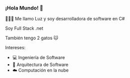 ### ¡Hola Mundo! 👋

👨🏻‍💻 Me llamo Luz y soy desarrolladora de software en C#

Soy Full Stack .net

También tengo 2 gatos 🐱


Intereses:
- 💻 Ingeniería de Software
- 🧠 Arquitectura de Software
- ☁️ Computación en la nube


<!--
**luzyrawr/luzyrawr** is a ✨ _special_ ✨ repository because its `README.md` (this file) appears on your GitHub profile.

Here are some ideas to get you started:

- 🔭 I’m currently working on ...
- 🌱 I’m currently learning ...
- 👯 I’m looking to collaborate on ...
- 🤔 I’m looking for help with ...
- 💬 Ask me about ...
- 📫 How to reach me: ...
- 😄 Pronouns: ...
- ⚡ Fun fact: ...
-->
